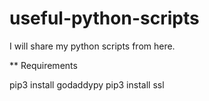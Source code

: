 # useful-python-scripts

I will share my python scripts from here.


** Requirements

pip3 install godaddypy
pip3 install ssl
